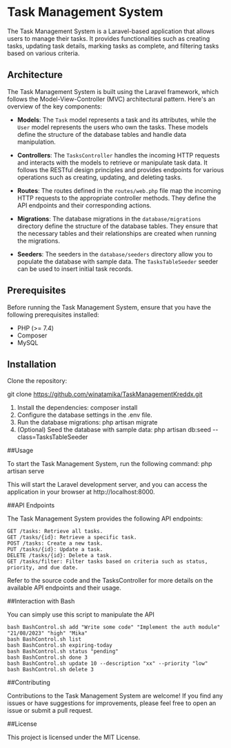 # Task Management System

The Task Management System is a Laravel-based application that allows users to manage their tasks. It provides functionalities such as creating tasks, updating task details, marking tasks as complete, and filtering tasks based on various criteria.

## Architecture

The Task Management System is built using the Laravel framework, which follows the Model-View-Controller (MVC) architectural pattern. Here's an overview of the key components:

- **Models**: The `Task` model represents a task and its attributes, while the `User` model represents the users who own the tasks. These models define the structure of the database tables and handle data manipulation.

- **Controllers**: The `TasksController` handles the incoming HTTP requests and interacts with the models to retrieve or manipulate task data. It follows the RESTful design principles and provides endpoints for various operations such as creating, updating, and deleting tasks.

- **Routes**: The routes defined in the `routes/web.php` file map the incoming HTTP requests to the appropriate controller methods. They define the API endpoints and their corresponding actions.

- **Migrations**: The database migrations in the `database/migrations` directory define the structure of the database tables. They ensure that the necessary tables and their relationships are created when running the migrations.

- **Seeders**: The seeders in the `database/seeders` directory allow you to populate the database with sample data. The `TasksTableSeeder` seeder can be used to insert initial task records.

## Prerequisites

Before running the Task Management System, ensure that you have the following prerequisites installed:

- PHP (>= 7.4)
- Composer
- MySQL


## Installation

Clone the repository:

   git clone https://github.com/winatamika/TaskManagementKreddx.git
   

1. Install the dependencies:
    composer install
2. Configure the database settings in the .env file.
3. Run the database migrations:
    php artisan migrate
4. (Optional) Seed the database with sample data:
    php artisan db:seed --class=TasksTableSeeder
    
##Usage

To start the Task Management System, run the following command:
    php artisan serve

This will start the Laravel development server, and you can access the application in your browser at http://localhost:8000.

##API Endpoints

The Task Management System provides the following API endpoints:

    GET /tasks: Retrieve all tasks.
    GET /tasks/{id}: Retrieve a specific task.
    POST /tasks: Create a new task.
    PUT /tasks/{id}: Update a task.
    DELETE /tasks/{id}: Delete a task.
    GET /tasks/filter: Filter tasks based on criteria such as status, priority, and due date.

Refer to the source code and the TasksController for more details on the available API endpoints and their usage.

##Interaction with Bash

You can simply use this script to manipulate the API 

    bash BashControl.sh add "Write some code" "Implement the auth module" "21/08/2023" "high" "Mika"
    bash BashControl.sh list
    bash BashControl.sh expiring-today
    bash BashControl.sh status "pending"
    bash BashControl.sh done 3
    bash BashControl.sh update 10 --description "xx" --priority "low"
    bash BashControl.sh delete 3



##Contributing

Contributions to the Task Management System are welcome! If you find any issues or have suggestions for improvements, please feel free to open an issue or submit a pull request.


##License

This project is licensed under the MIT License.
